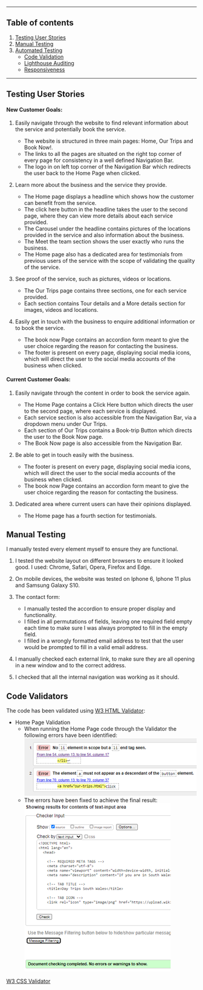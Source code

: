 ***
## Table of contents
1. [Testing User Stories](#Testing-User-Stories)
2. [Manual Testing](#Manual-Testing)
3. [Automated Testing](#Automated-Testing)    
     - [Code Validation](#Code-Validation)
     - [Lighthouse Auditing](#Lighthouse-Auditing)
     - [Responsiveness](#Responsiveness)

***

## Testing User Stories

#### New Customer Goals:
1. Easily navigate through the website to find relevant information about the service and potentially book the service.

     - The website is structured in three main pages: Home, Our Trips and Book Now!.
     - The links to all the pages are situated on the right top corner of every page for consistency in a well defined Navigation Bar.
     - The logo in on left top corner of the Navigation Bar which redirects the user back to the Home Page when clicked.

2. Learn more about the business and the service they provide.

     - The Home page displays a headline which shows how the customer can benefit from the service.
     - The click here button in the headline takes the user to the second page, where they can view more details about each service provided.
     - The Carousel under the headline contains pictures of the locations provided in the service and also information about the business. 
     - The Meet the team section shows the user exactly who runs the business.
     - The Home page also has a dedicated area for testimonials from previous users of the service with the scope of validating the quality of the service.

3.  See proof of the service, such as pictures, videos or locations.

     - The Our Trips page contains three sections, one for each service provided.
     - Each section contains Tour details and a More details section for images, videos and locations.

4. Easily get in touch with the business to enquire additional information or to book the service.
     - The book now Page contains an accordion form meant to give the user choice regarding the reason for contacting the business.
     - The footer is present on every page, displaying social media icons, which will direct the user to the social media accounts of the business when clicked.

#### Current Customer Goals:
1. Easily navigate through the content in order to book the service again.

     - The Home Page contains a Click Here button which directs the user to the second page, where each service is displayed.
     - Each service section is also accessible from the Navigation Bar, via a dropdown menu under Our Trips.
     - Each section of Our Trips contains a Book-trip Button which directs the user to the Book Now page.
     - The Book Now page is also accessible from the Navigation Bar.

2. Be able to get in touch easily with the business.

     - The footer is present on every page, displaying social media icons, which will direct the user to the social media accounts of the business when clicked.
     - The book now Page contains an accordion form meant to give the user choice regarding the reason for contacting the business.

3. Dedicated area where current users can have their opinions displayed.

     - The Home page has a fourth section for testimonials.

## Manual Testing

I manually tested every element myself to ensure they are functional.

1. I tested the website layout on different browsers to ensure it looked good. I used: Chrome, Safari, Opera, Firefox and Edge.

2. On mobile devices, the website was tested on Iphone 6, Iphone 11 plus and Samsung Galaxy S10. 

3. The contact form:

    - I manually tested the accordion to ensure proper display and functionality.
    - I filled in all permutations of fields, leaving one required field empty each time to make sure I was always prompted to fill in the empty field.
    - I filled in a wrongly formatted email address to test that the user would be prompted to fill in a valid email address. 
 

4. I manually checked each external link, to make sure they are all opening in a new window and to the correct address.

5. I checked that all the internal navigation was working as it should. 

## Code Validators

The code has been validated using [W3 HTML Validator](https://validator.w3.org):

- Home Page Validation
  - When running the Home Page code through the Validator the following errors have been identified:
    ![](assets/images/testing-files/w3c-home-page.PNG)
  - The errors have been fixed to achieve the final result:
    ![](assets/images/testing-files/w3c-home-page-after.PNG)


 
 [W3 CSS Validator](https://jigsaw.w3.org/css-validator/)
